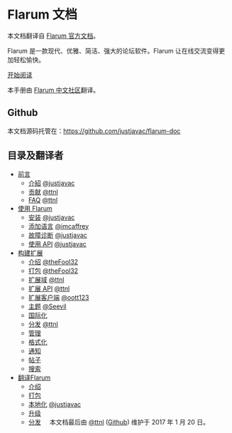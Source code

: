# Flarum 文档

本文档翻译自 [Flarum 官方文档](http://flarum.org/docs/)。

Flarum 是一款现代、优雅、简洁、强大的论坛软件。Flarum 让在线交流变得更加轻松愉快。

[开始阅读](http://flarum.org.cn/docs/)

本手册由 [Flarum 中文社区](http://discuss.flarum.org.cn)翻译。

## Github

本文档源码托管在：https://github.com/justjavac/flarum-doc

## 目录及翻译者

* [前言](preface/README.md)
    * [介紹](preface/introduction.md) [@justjavac](https://github.com/justjavac)
    * [贡献](preface/contributing.md) [@ttnl](https://github.com/ttnl)
    * [FAQ](preface/faq.md) [@ttnl](https://github.com/ttnl)
* [使用 Flarum](using/README.md)
    * [安装](using/installation.md) [@justjavac](https://github.com/justjavac)
    * [添加语言](using/languages.md)  [@imcaffrey](https://github.com/imcaffrey)
    * [故障诊断](using/troubleshooting.md) [@justjavac](https://github.com/justjavac)
    * [使用 API](using/api.md) [@justjavac](https://github.com/justjavac)
* [构建扩展](extend/README.md)
    * [介绍](extend/introduction.md) [@theFool32](https://github.com/theFool32)
    * [打包](extend/packaging.md) [@theFool32](https://github.com/theFool32)
    * [扩展域](extend/domain.md) [@ttnl](https://github.com/ttnl)
    * [扩展 API](extend/api.md) [@ttnl](https://github.com/ttnl)
    * [扩展客户端](extend/client.md) [@oott123](https://github.com/oott123)
    * [主题](extend/themes.md) [@Seevil](https://github.com/Seevil)
    * [国际化](extend/internationalization.md)
    * [分发](extend/distribution.md) [@ttnl](https://github.com/ttnl)
    * [管理](extend/admin.md)
    * [格式化](extend/formatting.md)
    * [通知](extend/notifications.md)
    * [帖子](extend/posts.md)
    * [搜索](extend/search.md)
* [翻译Flarum](translate/README.md)
    * [介绍](translate/introduction.md)
    * [打包](translate/packaging.md)
    * [本地化](translate/localization.md) [@justjavac](https://github.com/justjavac)
    * [升级](translate/updating.md)
    * [分发](translate/distribution.md)
    
本文档最后由 [@ttnl](https://github.com/ttnl) ([Github](https://github.com/momosaki)) 维护于 2017 年 1 月 20 日。
